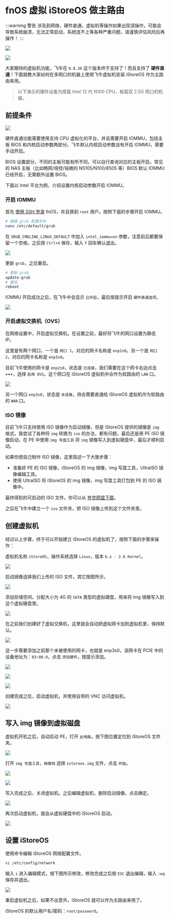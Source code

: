 # fnOS 虚拟 iStoreOS 做主路由

:::warning 警告
涉及到网络，硬件直通，虚拟机等操作如果出现误操作，可能会导致系统崩溃，无法正常启动，系统连不上等各种严重问题，请谨慎评估风险后再操作！
:::

![](https://img.slarker.me/wiki/Snipaste_2025-01-22_14-54-23.webp)

![](https://img.slarker.me/wiki/264321737518159_.pic.webp)

大家期待的虚拟机功能，飞牛在 `0.8.36` 这个版本终于支持了！而且支持了 **硬件直通**！下面就教大家如何在多网口的机器上使用飞牛虚拟机安装 iStoreOS 作为主路由来用。

> 以下演示的硬件设备为搭载 Intel 12 代 N100 CPU，板载双 2.5G 网口的机器。

## 前提条件

![](https://img.slarker.me/wiki/Snipaste_2025-01-21_22-33-53.webp)

硬件直通功能需要使用支持 CPU 虚拟化的平台，并且需要开启 IOMMU，包括主板 BIOS 和内核启动参数两部分。飞牛默认内核启动参数没有开启 IOMMU，需要手动开启。

BIOS 设置部分，不同的主板可能有所不同，可以自行查询对应的主板开启。常见的 NAS 主板（比如畅网/倍控/铭微的 N5105/N100/8505 等）BIOS 默认 IOMMU 已经开启，无需额外设置 BIOS。

下面以 Intel 平台为例，介绍设置内核启动参数开启 IOMMU。

### 开启 IOMMU

首先 [使用 SSH 登录](/fnos/ssh.md) fnOS，并且换到 `root` 用户。按照下面的步骤开启 IOMMU。

```sh
# 编辑 grub 配置文件
nano /etc/default/grub
```

在 `GRUB_CMDLINE_LINUX_DEFAULT` 中加入 `intel_iommu=on` 参数，注意前后都要保留一个空格。之后按 `Ctrl+X` 保存，输入 `Y` 回车确认退出。

![](https://img.slarker.me/wiki/Snipaste_2025-01-21_22-38-09.webp)

更新 `grub`，之后重启。

```sh
# 更新 grub
update-grub
# 重启
reboot
```

IOMMU 开启成功之后，在飞牛中会显示 `已开启`，最后按提示开启 `硬件直通选项`。

![](https://img.slarker.me/wiki/Snipaste_2025-01-21_22-58-21.webp)

### 开启虚拟交换机（OVS）

在网络设置中，开启虚拟交换机。在设置之前，最好将飞牛的网口设置为静态 IP。

这里是有两个网口，一个是 `网口 1`，对应的网卡名称是 `enp2s0`。另一个是 `网口 2`，对应的网卡名称是 `enp3s0`。

目前飞牛使用的网卡是 `enp2s0`，状态是 `已连接`，我们需要在这个网卡右边点击•••，选择 `启用 OVS`。这个网口在 iStoreOS 虚拟机中会作为软路由的 `LAN` 口。

![](https://img.slarker.me/wiki/Snipaste_2025-01-21_23-16-51.webp)

另一个网口 `enp3s0`，状态是 `未连接`，待会需要直通给 iStoreOS 虚拟机作为软路由的 `WAN` 口。

### ISO 镜像

目前飞牛只支持使用 ISO 镜像作为启动镜像，但是 iStoreOS 提供的镜像是 `img` 格式。我尝试了各种将 `img` 转换为 `iso` 的办法，都有问题。最后还是用 PE ISO 镜像启动，在 PE 中使用 `img 写盘工具` 将 `img` 镜像写入到虚拟硬盘中，最后才顺利启动。

如果你想自己制作 ISO 镜像，这里简述一下大致步骤：

- 准备好 PE 的 ISO 镜像，iStoreOS 的 img 镜像，img 写盘工具，UltraISO 镜像编辑工具。
- 使用 UltraISO 将 iStoreOS 的 img 镜像，img 写盘工具打包到 PE 的 ISO 镜像中。

最终得到的可启动的 ISO 文件。你可以从 [夸克网盘下载](https://pan.quark.cn/s/721826545f76)。

之后在飞牛中建立一个 `iso` 文件夹，把 ISO 镜像上传到这个文件夹里。

## 创建虚拟机

经过以上步骤，终于可以开始建立 iStoreOS 的虚拟机了，按照下面的步骤来操作：

虚拟机名称 `iStoreOS`，操作系统选择 `Linux`，版本 `6.x - 2.6 Kernel`。

![](https://img.slarker.me/wiki/Snipaste_2025-01-21_22-59-43.webp)

启动镜像选择我们上传的 ISO 文件，其它按图所示。

![](https://img.slarker.me/wiki/Snipaste_2025-01-22_14-12-55.webp)

添加存储空间，分配大小为 4G 的 `SATA` 类型的虚拟硬盘，用来将 img 镜像写入到这个虚拟硬盘里。

![](https://img.slarker.me/wiki/Snipaste_2025-01-21_23-14-52.webp)

在之前我们创建好了虚拟交换机，这里就会自动把虚拟网卡加到虚拟机里，保持默认。

![](https://img.slarker.me/wiki/Snipaste_2025-01-21_23-20-17.webp)

这一步需要添加之前那个未被使用的网卡，也就是 enp3s0，该网卡在 PCIE 中的设备地址为：`03:00.0`，点击 `添加硬件`，按提示添加。

![](https://img.slarker.me/wiki/Snipaste_2025-01-21_23-21-42.webp)

![](https://img.slarker.me/wiki/Snipaste_2025-01-21_23-22-43.webp)

![](https://img.slarker.me/wiki/Snipaste_2025-01-21_23-22-57.webp)

创建完成之后，启动虚拟机，并使用自带的 VNC 访问虚拟机。

![](https://img.slarker.me/wiki/Snipaste_2025-01-22_14-15-29.webp)

## 写入 img 镜像到虚拟磁盘

虚拟机开机之后，自动启动 PE，打开 `此电脑`，按下图位置定位到 iStoreOS 文件夹。

![](https://img.slarker.me/wiki/Snipaste_2025-01-22_14-16-27.webp)

打开 `img 写盘工具`，`映像档` 选择 `istoreos.img` 文件，点击 `开始`。

![](https://img.slarker.me/wiki/Snipaste_2025-01-22_14-17-00.webp)

![](https://img.slarker.me/wiki/Snipaste_2025-01-22_11-51-12.webp)

写入完成之后，关闭虚拟机。之后编辑虚拟机，删除启动镜像，点击确定。

![](https://img.slarker.me/wiki/Snipaste_2025-01-22_14-18-33.webp)

再次启动虚拟机，就会从虚拟硬盘中的 iStoreOS 启动。

![](https://img.slarker.me/wiki/Snipaste_2025-01-22_14-19-25.webp)

## 设置 iStoreOS

使用命令编辑 iStoreOS 网络配置文件。

```sh
vi /etc/config/network
```

输入 `i` 进入编辑模式，按下图所示修改，修改完成之后按 `ESC` 退出编辑，输入 `:wq` 保存并退出。

![](https://img.slarker.me/wiki/Snipaste_2025-01-22_14-47-35.webp)

重启虚拟机之后，如果不出意外，iStoreOS 就可以作为主路由来用了。

iStoreOS 的默认用户名/密码：`root/password`。